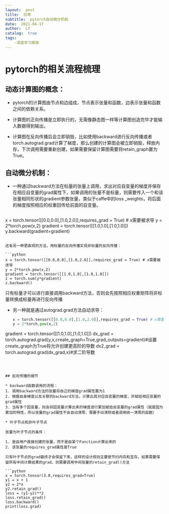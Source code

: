 ```yaml
---
layout:  post
title:  日常
subtitle:  pytorch自动微分机制
date:  2021-04-17
author:  LY
catalog:  true
tags:
    -深度学习框架
---
```


# pytorch的相关流程梳理

## 动态计算图的概念：

* pytorch的计算图由节点和边组成，节点表示张量和函数，边表示张量和函数之间的依赖关系。

* 计算图的正向传播是立即执行的，无需像静态图一样等计算图创造完毕才能输入数据得到输出。
* 计算图在反向传播后会立即销毁，比如使用backward进行反向传播或者torch.autograd.grad计算了梯度，那么创建的计算图会被立即销毁，释放内存，下次调用需要重新创建，如果需要保留计算图需要将retain_graph置为True。

## 自动微分机制：

* 一种通过backward方法在标量的张量上调用，求出对应自变量的梯度并保存在相应自变量的grad属性下，如果调用的张量不是标量，则需要传入一个和该张量相同形状的gradient参数张量，类似于caffe中的loss _weights，将后面的梯度按照相应的权重回传给前面的自变量。

  ```python
x = torch.tensor([[0.0,0.0],[1.0,2.0]],requires_grad = True) # x需要被求导
y = 2*torch.pow(x,2)
gradient = torch.tensor([[1.0,1.0],[1.0,1.0]])
y.backward(gradient=gradient)
  ```

  还有另一种更直观的方法，用标量的反向传播实现非标量的反向传播：

  ```python
x = torch.tensor([[0.0,0.0],[1.0,2.0]],requires_grad = True) # x需要被求导
y = 2*torch.pow(x,2)
gradient = torch.tensor([[1.0,1.0],[1.0,1.0]])
z = torch.sum(y*gradient)
z.backward()
  ```

​		只有标量才可以进行直接调用backward方法，否则会先按照相应权重矩阵将非标量转换成标量再进行反向传播

* 另一种就是通过autograd.grad方法自动求导：

  ```python
  x = torch.tensor([[0.0,0.0],[1.0,2.0]],requires_grad = True) # x需要被求导
  y = 2*torch.pow(x,2)
gradient = torch.tensor([[1.0,1.0],[1.0,1.0]])
  dx_grad = torch.autograd.grad(y,x,create_graph=True,grad_outputs=gradient)#设置create_graph为True将允许创建更高阶的导数
  dx2_grad = torch.autograd.grad(dx_grad,x)#求二阶导数
  ```
  
  

## 反向传播的细节

* backward函数调用的流程：
  1. 调用backward方法的张量将自己的梯度grad属性置为1
  2. 根据自身梯度以及关联的backward方法，计算出其对应自变量的梯度，并赋给相应张量的grad属性
  3. 当有多个因变量，则会将因变量计算出来的梯度进行累加赋给自变量的grad属性（就是因为累加的特性，所以张量的grad属性不会自动清零，需要手动清除或者调用统一清零的函数）

* 叶子节点和非叶子节点

  张量为叶子节点的条件：

  1. 是由用户直接创建的张量，而不是由某个Function计算出来的
  2. 该张量的requires_grad属性是True

  只有叶子节点的grad最终才会保留下来，这样的设计规则主要是节约内存和显存，如果需要保留所有中间计算结果的grad，则需要调用中间张量的retain_grad()方法

  ```python
  x = torch.tensor(3.0,requires_grad=True)
  y1 = x + 1
  y2 = 2*x
  y2.retain_grad()
  loss = (y1-y2)**2
  loss.retain_grad()
  loss.backward()
  print(loss.grad)
  ```

  